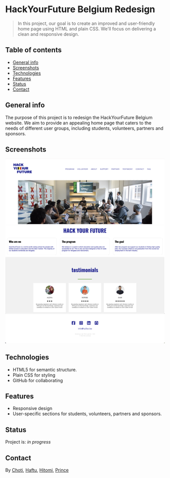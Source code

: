 # HackYourFuture Belgium Redesign

> In this project, our goal is to create an improved and user-friendly home page
using HTML and plain CSS. We'll focus on delivering a clean and responsive design.

## Table of contents

- [General info](#general-info)
- [Screenshots](#screenshots)
- [Technologies](#technologies)
- [Features](#features)
- [Status](#status)
- [Contact](#contact)

## General info

The purpose of this project is to redesign the HackYourFuture Belgium website.
We aim to provide an appealing home page that caters to the needs of different
user groups, including students, volunteers, partners and sponsors.

## Screenshots

![Example screenshot](public/screenshot1.png)
![Example screenshot](public/screenshot2.png)
![Example screenshot](public/screenshot4.png)

## Technologies

- HTML5 for semantic structure.
- Plain CSS for styling
- GitHub for collaborating

## Features

- Responsive design
- User-specific sections for students, volunteers, partners and sponsors.

## Status

Project is: _in progress_

## Contact

By [Choti](https://github.com/jgchoti), [Haftu](https://github.com/Tesfay20),
[Hitomi](https://github.com/hitomipupil), [Prince](https://github.com/rugiraprince)
